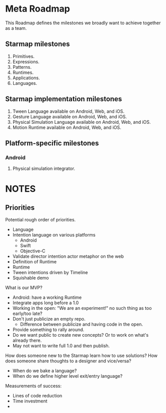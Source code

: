 # Meta Roadmap

This Roadmap defines the milestones we broadly want to achieve together as a team.

## Starmap milestones

1. Primitives.
3. Expressions.
2. Patterns.
3. Runtimes.
4. Applications.
5. Languages.

## Starmap implementation milestones

1. Tween Language available on Android, Web, and iOS.
1. Gesture Language available on Android, Web, and iOS.
1. Physical Simulation Language available on Android, Web, and iOS.
1. Motion Runtime available on Android, Web, and iOS.

## Platform-specific milestones

### Android

1. Physical simulation integrator.


# NOTES

## Priorities

Potential rough order of priorities.

- Language
- Intention language on various platforms
  - Android
  - Swift
  - Objective-C
- Validate director intention actor metaphor on the web
- Definition of Runtime
- Runtime
- Tween intentions driven by Timeline
- Squishable demo

What is our MVP?

- Android: have a working Runtime
- Integrate apps long before a 1.0
- Working in the open: "We are an experiment!" no such thing as too early/too late?
- Don't just publicize an empty repo.
  - Difference between publicize and having code in the open.
- Provide something to rally around.
- Do we want public to create new concepts? Or to work on what's already there.
- May not want to write full 1.0 and then publish.

How does someone new to the Starmap learn how to use solutions?
How does someone share thoughts to a designer and vice/versa?

- When do we bake a language?
- When do we define higher level exit/entry language?

Measurements of success:

- Lines of code reduction
- Time investment
- 